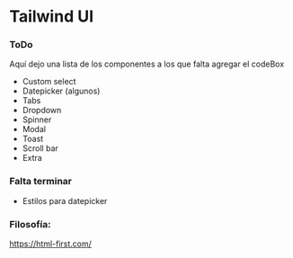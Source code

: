 # Tailwind UI

### ToDo
Aquí dejo una lista de los componentes a los que falta agregar el codeBox
- Custom select
- Datepicker (algunos)
- Tabs
- Dropdown
- Spinner
- Modal
- Toast
- Scroll bar
- Extra


### Falta terminar
- Estilos para datepicker


### Filosofía:
https://html-first.com/
